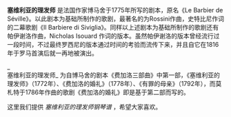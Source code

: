 

**塞维利亚的理发师** 是法国作家博马舍于1775年所写的剧本，原名《Le Barbier de
Séville》。以此剧本为基础所制作的歌剧，最著名的为Rossini作曲，史特比尼作词的二幕歌剧《Il Barbiere di
Siviglia》。同样以上述剧本为基础所制作的歌剧还有帕伊谢洛作曲，Nicholas Isouard
作词的版本。虽然帕伊谢洛的版本曾经流行过一段时间，不过最终罗西尼的版本通过时间的考验而流传下来，并且自它在1816年于罗马首演后就一再地被演出。

_  
塞维利亚的理发师_
为自博马舍的剧本《费加洛三部曲》中第一部，《塞维利亚的理发师》（1772年）、《费加洛的婚礼》（1778年）、《有罪的母亲》（1792年），而莫札特于1786年作曲的歌剧《费加洛的婚礼》即是基于第二部而写的。

  
这里我们提供 _塞维利亚的理发师钢琴谱_ ，希望大家喜欢。

